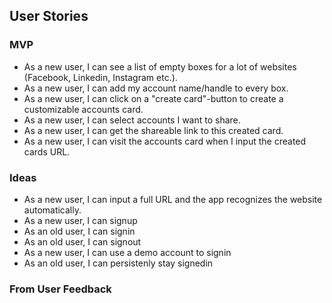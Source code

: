 ## User Stories

### MVP

- As a new user, I can see a list of empty boxes for a lot of websites (Facebook, Linkedin, Instagram etc.).
- As a new user, I can add my account name/handle to every box.
- As a new user, I can click on a "create card"-button to create a customizable accounts card.
- As a new user, I can select accounts I want to share.
- As a new user, I can get the shareable link to this created card.
- As a new user, I can visit the accounts card when I input the created cards URL.

### Ideas

- As a new user, I can input a full URL and the app recognizes the website automatically.
- As a new user, I can signup
- As an old user, I can signin
- As an old user, I can signout
- As a new user, I can use a demo account to signin
- As an old user, I can persistenly stay signedin

### From User Feedback
